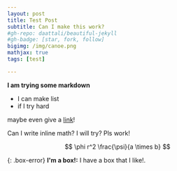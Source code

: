 ```yaml
---
layout: post
title: Test Post
subtitle: Can I make this work?
#gh-repo: daattali/beautiful-jekyll
#gh-badge: [star, fork, follow]
bigimg: /img/canoe.png
mathjax: true
tags: [test]

---
```


**I am trying some markdown**

* I can make list
* if I try hard

maybe even give a [link](http://www.google.com)!

Can I write inline math? I will try? Pls work!

$$ \phi r^2 \frac{\psi}{a \times b} $$

{: .box-error}
**I'm a box!:** I have a box that I like!.

